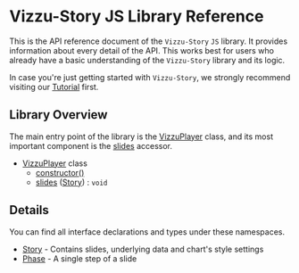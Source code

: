 # Vizzu-Story JS Library Reference

This is the API reference document of the `Vizzu-Story` `JS` library. It
provides information about every detail of the API. This works best for users
who already have a basic understanding of the `Vizzu-Story` library and its
logic.

In case you're just getting started with `Vizzu-Story`, we strongly recommend
visiting our [Tutorial](../tutorial/index.md) first.

## Library Overview

The main entry point of the library is the
[VizzuPlayer](./classes/VizzuPlayer.md) class, and its most important component
is the [slides](./classes/VizzuPlayer.md#slides) accessor.

- [VizzuPlayer](./classes/VizzuPlayer.md) class
    - [constructor()](./classes/VizzuPlayer.md#constructor)
    - [slides](./classes/VizzuPlayer.md#slides) ([Story](./interfaces/Story.md)) :
        `void`

## Details

You can find all interface declarations and types under these namespaces.

- [Story](./interfaces/Story.md) - Contains slides, underlying data and chart's
    style settings
- [Phase](./interfaces/Phase.md) - A single step of a slide
